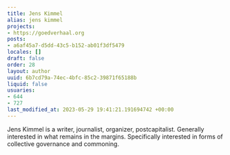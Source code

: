 ```yaml
---
title: Jens Kimmel
alias: jens kimmel
projects:
- https://goedverhaal.org
posts:
- a6af45a7-d5dd-43c5-b152-ab01f3df5479
locales: []
draft: false
order: 28
layout: author
uuid: 6b7cd79a-74ec-4bfc-85c2-39871f65188b
liquid: false
usuaries:
- 644
- 727
last_modified_at: 2023-05-29 19:41:21.191694742 +00:00
---
```


<p style="text-align:start">Jens Kimmel is a writer, journalist, organizer, postcapitalist. Generally interested in what remains in the margins. Specifically interested in forms of collective governance and commoning.</p>